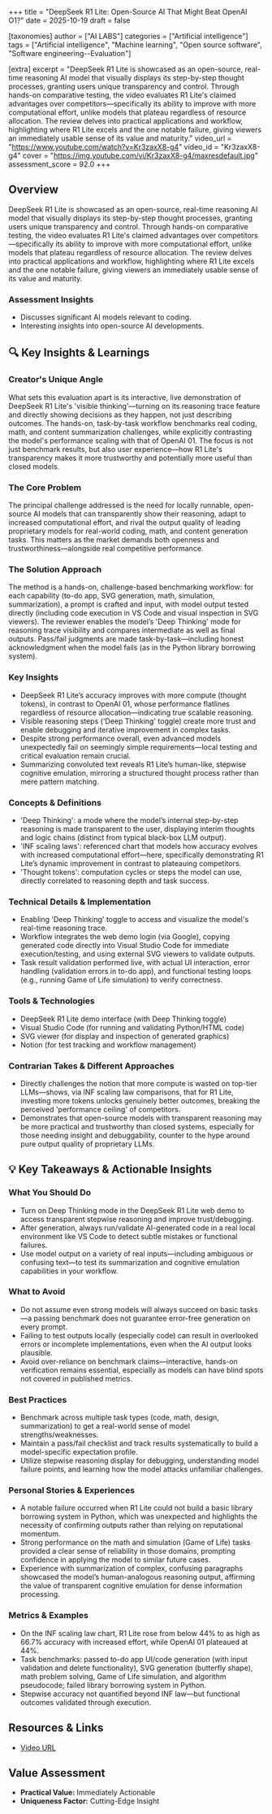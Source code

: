 +++
title = "DeepSeek R1 Lite: Open-Source AI That Might Beat OpenAI O1?"
date = 2025-10-19
draft = false

[taxonomies]
author = ["AI LABS"]
categories = ["Artificial intelligence"]
tags = ["Artificial intelligence", "Machine learning", "Open source software", "Software engineering--Evaluation"]

[extra]
excerpt = "DeepSeek R1 Lite is showcased as an open-source, real-time reasoning AI model that visually displays its step-by-step thought processes, granting users unique transparency and control. Through hands-on comparative testing, the video evaluates R1 Lite's claimed advantages over competitors—specifically its ability to improve with more computational effort, unlike models that plateau regardless of resource allocation. The review delves into practical applications and workflow, highlighting where R1 Lite excels and the one notable failure, giving viewers an immediately usable sense of its value and maturity."
video_url = "https://www.youtube.com/watch?v=Kr3zaxX8-g4"
video_id = "Kr3zaxX8-g4"
cover = "https://img.youtube.com/vi/Kr3zaxX8-g4/maxresdefault.jpg"
assessment_score = 92.0
+++

## Overview

DeepSeek R1 Lite is showcased as an open-source, real-time reasoning AI model that visually displays its step-by-step thought processes, granting users unique transparency and control. Through hands-on comparative testing, the video evaluates R1 Lite's claimed advantages over competitors—specifically its ability to improve with more computational effort, unlike models that plateau regardless of resource allocation. The review delves into practical applications and workflow, highlighting where R1 Lite excels and the one notable failure, giving viewers an immediately usable sense of its value and maturity.

### Assessment Insights

- Discusses significant AI models relevant to coding.
- Interesting insights into open-source AI developments.

## 🔍 Key Insights & Learnings

### Creator's Unique Angle
What sets this evaluation apart is its interactive, live demonstration of DeepSeek R1 Lite's 'visible thinking'—turning on its reasoning trace feature and directly showing decisions as they happen, not just describing outcomes. The hands-on, task-by-task workflow benchmarks real coding, math, and content summarization challenges, while explicitly contrasting the model's performance scaling with that of OpenAI 01. The focus is not just benchmark results, but also user experience—how R1 Lite's transparency makes it more trustworthy and potentially more useful than closed models.

### The Core Problem
The principal challenge addressed is the need for locally runnable, open-source AI models that can transparently show their reasoning, adapt to increased computational effort, and rival the output quality of leading proprietary models for real-world coding, math, and content generation tasks. This matters as the market demands both openness and trustworthiness—alongside real competitive performance.

### The Solution Approach
The method is a hands-on, challenge-based benchmarking workflow: for each capability (to-do app, SVG generation, math, simulation, summarization), a prompt is crafted and input, with model output tested directly (including code execution in VS Code and visual inspection in SVG viewers). The reviewer enables the model’s 'Deep Thinking' mode for reasoning trace visibility and compares intermediate as well as final outputs. Pass/fail judgments are made task-by-task—including honest acknowledgment when the model fails (as in the Python library borrowing system).

### Key Insights
- DeepSeek R1 Lite’s accuracy improves with more compute (thought tokens), in contrast to OpenAI 01, whose performance flatlines regardless of resource allocation—indicating true scalable reasoning.
- Visible reasoning steps ('Deep Thinking' toggle) create more trust and enable debugging and iterative improvement in complex tasks.
- Despite strong performance overall, even advanced models unexpectedly fail on seemingly simple requirements—local testing and critical evaluation remain crucial.
- Summarizing convoluted text reveals R1 Lite’s human-like, stepwise cognitive emulation, mirroring a structured thought process rather than mere pattern matching.

### Concepts & Definitions
- 'Deep Thinking': a mode where the model’s internal step-by-step reasoning is made transparent to the user, displaying interim thoughts and logic chains (distinct from typical black-box LLM output).
- 'INF scaling laws': referenced chart that models how accuracy evolves with increased computational effort—here, specifically demonstrating R1 Lite’s dynamic improvement in contrast to plateauing competitors.
- 'Thought tokens': computation cycles or steps the model can use, directly correlated to reasoning depth and task success.

### Technical Details & Implementation
- Enabling 'Deep Thinking' toggle to access and visualize the model's real-time reasoning trace.
- Workflow integrates the web demo login (via Google), copying generated code directly into Visual Studio Code for immediate execution/testing, and using external SVG viewers to validate outputs.
- Task result validation performed live, with actual UI interaction, error handling (validation errors in to-do app), and functional testing loops (e.g., running Game of Life simulation) to verify correctness.

### Tools & Technologies
- DeepSeek R1 Lite demo interface (with Deep Thinking toggle)
- Visual Studio Code (for running and validating Python/HTML code)
- SVG viewer (for display and inspection of generated graphics)
- Notion (for test tracking and workflow management)

### Contrarian Takes & Different Approaches
- Directly challenges the notion that more compute is wasted on top-tier LLMs—shows, via INF scaling law comparisons, that for R1 Lite, investing more tokens unlocks genuinely better outcomes, breaking the perceived 'performance ceiling' of competitors.
- Demonstrates that open-source models with transparent reasoning may be more practical and trustworthy than closed systems, especially for those needing insight and debuggability, counter to the hype around pure output quality of proprietary LLMs.

## 💡 Key Takeaways & Actionable Insights

### What You Should Do
- Turn on Deep Thinking mode in the DeepSeek R1 Lite web demo to access transparent stepwise reasoning and improve trust/debugging.
- After generation, always run/validate AI-generated code in a real local environment like VS Code to detect subtle mistakes or functional failures.
- Use model output on a variety of real inputs—including ambiguous or confusing text—to test its summarization and cognitive emulation capabilities in your workflow.

### What to Avoid
- Do not assume even strong models will always succeed on basic tasks—a passing benchmark does not guarantee error-free generation on every prompt.
- Failing to test outputs locally (especially code) can result in overlooked errors or incomplete implementations, even when the AI output looks plausible.
- Avoid over-reliance on benchmark claims—interactive, hands-on verification remains essential, especially as models can have blind spots not covered in published metrics.

### Best Practices
- Benchmark across multiple task types (code, math, design, summarization) to get a real-world sense of model strengths/weaknesses.
- Maintain a pass/fail checklist and track results systematically to build a model-specific expectation profile.
- Utilize stepwise reasoning display for debugging, understanding model failure points, and learning how the model attacks unfamiliar challenges.

### Personal Stories & Experiences
- A notable failure occurred when R1 Lite could not build a basic library borrowing system in Python, which was unexpected and highlights the necessity of confirming outputs rather than relying on reputational momentum.
- Strong performance on the math and simulation (Game of Life) tasks provided a clear sense of reliability in those domains, prompting confidence in applying the model to similar future cases.
- Experience with summarization of complex, confusing paragraphs showcased the model’s human-analogous reasoning output, affirming the value of transparent cognitive emulation for dense information processing.

### Metrics & Examples
- On the INF scaling law chart, R1 Lite rose from below 44% to as high as 66.7% accuracy with increased effort, while OpenAI 01 plateaued at 44%.
- Task benchmarks: passed to-do app UI/code generation (with input validation and delete functionality), SVG generation (butterfly shape), math problem solving, Game of Life simulation, and algorithm pseudocode; failed library borrowing system in Python.
- Stepwise accuracy not quantified beyond INF law—but functional outcomes validated through execution.

## Resources & Links

- [Video URL](https://www.youtube.com/watch?v=Kr3zaxX8-g4)

## Value Assessment
- **Practical Value:** Immediately Actionable
- **Uniqueness Factor:** Cutting-Edge Insight

